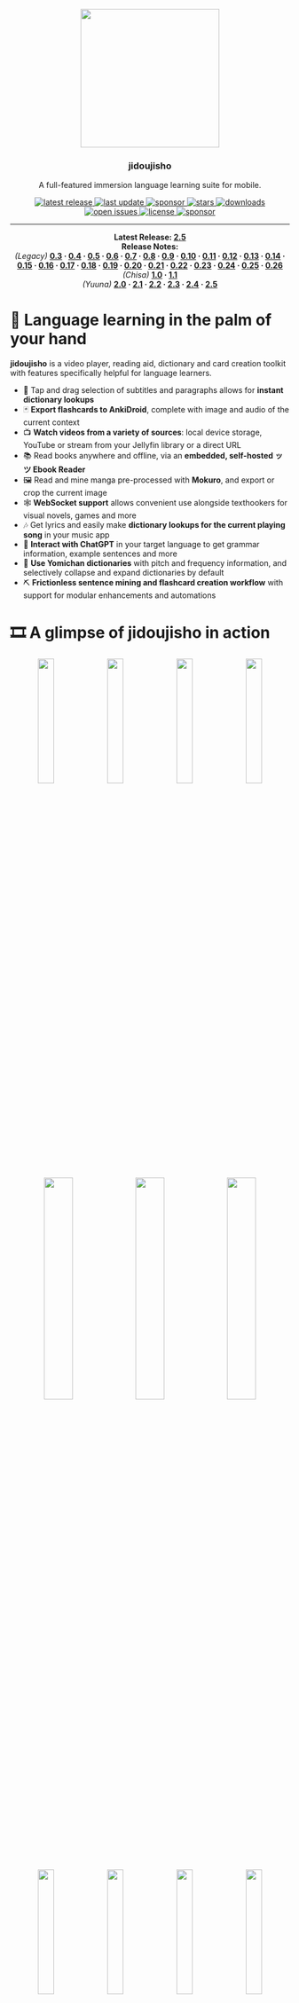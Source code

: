<p align="center">
  <img src="https://github.com/lrorpilla/jidoujisho/blob/main/yuuna/assets/meta/icon.png" width="250" height="250">
</p>
<h3 align="center">jidoujisho</h3>
<p align="center">A full-featured immersion language learning suite for mobile.</p>
<p align="center">
  <a href="https://github.com/lrorpilla/jidoujisho/releases/tag/2.4">
    <img src="https://img.shields.io/github/v/release/lrorpilla/jidoujisho" alt="latest release" />
  </a>
  <a href="https://github.com/lrorpilla/jidoujisho/commits/main">
    <img src="https://img.shields.io/github/last-commit/lrorpilla/jidoujisho" alt="last update" />
  </a>
  <a href="https://github.com/lrorpilla/jidoujisho/actions">
    <img src="https://img.shields.io/github/actions/workflow/status/lrorpilla/jidoujisho/main.yml" alt="sponsor" />
  </a>
  <a href="https://github.com/lrorpilla/jidoujisho/stargazers">
    <img src="https://img.shields.io/github/stars/lrorpilla/jidoujisho" alt="stars" />
  </a>
  <a href="https://github.com/lrorpilla/jidoujisho/releases/">
    <img src="https://img.shields.io/github/downloads/lrorpilla/jidoujisho/total" alt="downloads" />
  </a>
  <a href="https://github.com/lrorpilla/jidoujisho/issues/">
    <img src="https://img.shields.io/github/issues/lrorpilla/jidoujisho" alt="open issues" />
  </a>
  <a href="https://github.com/lrorpilla/jidoujisho/blob/master/LICENSE">
    <img src="https://img.shields.io/github/license/lrorpilla/jidoujisho" alt="license" />
  </a>
  <a href="https://ko-fi.com/lrorpilla">
    <img src="https://img.shields.io/badge/donate-ko--fi-ff5f5f" alt="sponsor" />
  </a>
</p>


---

<p align="center" style="margin:0"><b>Latest Release:
  <a href="https://github.com/lrorpilla/jidoujisho/releases/tag/2.5">2.5</a>
</b></p>

<p align="center" style="margin:0"><b>Release Notes:</b><br>
<i>(Legacy)</i> <b><a href="https://github.com/lrorpilla/jidoujisho/releases/tag/0.3.0-beta">0.3</a> · 
  <a href="https://github.com/lrorpilla/jidoujisho/releases/tag/0.4-beta">0.4</a> · 
  <a href="https://github.com/lrorpilla/jidoujisho/releases/tag/0.5.2-beta">0.5</a> · 
  <a href="https://github.com/lrorpilla/jidoujisho/releases/tag/0.6.1-beta">0.6</a> · 
  <a href="https://github.com/lrorpilla/jidoujisho/releases/tag/0.7.2-beta">0.7</a> ·
  <a href="https://github.com/lrorpilla/jidoujisho/releases/tag/0.8.1-beta">0.8</a> ·
  <a href="https://github.com/lrorpilla/jidoujisho/releases/tag/0.9.3-beta">0.9</a> · 
  <a href="https://github.com/lrorpilla/jidoujisho/releases/tag/0.10.0-beta">0.10</a> · 
  <a href="https://github.com/lrorpilla/jidoujisho/releases/tag/0.11.3-beta">0.11</a> · 
  <a href="https://github.com/lrorpilla/jidoujisho/releases/tag/0.12.4-beta">0.12</a> · 
  <a href="https://github.com/lrorpilla/jidoujisho/releases/tag/0.13.7-beta">0.13</a> ·
  <a href="https://github.com/lrorpilla/jidoujisho/releases/tag/0.14.2-beta">0.14</a> ·
  <a href="https://github.com/lrorpilla/jidoujisho/releases/tag/0.15.8-beta">0.15</a> ·
  <a href="https://github.com/lrorpilla/jidoujisho/releases/tag/0.16.7-beta">0.16</a> · 
  <a href="https://github.com/lrorpilla/jidoujisho/releases/tag/0.17.4-beta">0.17</a> · 
  <a href="https://github.com/lrorpilla/jidoujisho/releases/tag/0.18.1-beta">0.18</a> · 
  <a href="https://github.com/lrorpilla/jidoujisho/releases/tag/0.19.1-beta">0.19</a> · 
  <a href="https://github.com/lrorpilla/jidoujisho/releases/tag/0.20.1-beta">0.20</a> · 
  <a href="https://github.com/lrorpilla/jidoujisho/releases/tag/0.21.2-beta">0.21</a> · 
  <a href="https://github.com/lrorpilla/jidoujisho/releases/tag/0.22.1-beta">0.22</a> · 
  <a href="https://github.com/lrorpilla/jidoujisho/releases/tag/0.23.2-beta">0.23</a> · 
  <a href="https://github.com/lrorpilla/jidoujisho/releases/tag/0.24.5-beta">0.24</a> · 
  <a href="https://github.com/lrorpilla/jidoujisho/releases/tag/0.25.12-beta">0.25</a> · 
  <a href="https://github.com/lrorpilla/jidoujisho/releases/tag/0.26.3-beta">0.26</a><br>
</b><i>(Chisa)</i> <b>
  <a href="https://github.com/lrorpilla/jidoujisho/releases/tag/1.0.0">1.0</a> · 
  <a href="https://github.com/lrorpilla/jidoujisho/releases/tag/1.1">1.1</a><br>
</b><i>(Yuuna)</i> <b>
  <a href="https://github.com/lrorpilla/jidoujisho/releases/tag/2.0.0">2.0</a> · 
  <a href="https://github.com/lrorpilla/jidoujisho/releases/tag/2.1">2.1</a> · 
  <a href="https://github.com/lrorpilla/jidoujisho/releases/tag/2.2">2.2</a> · 
  <a href="https://github.com/lrorpilla/jidoujisho/releases/tag/2.3">2.3</a> · 
  <a href="https://github.com/lrorpilla/jidoujisho/releases/tag/2.4">2.4</a> · 
  <a href="https://github.com/lrorpilla/jidoujisho/releases/tag/2.5">2.5</a></b>
</p>

# 📱 Language learning in the palm of your hand
**jidoujisho** is a video player, reading aid, dictionary and card creation toolkit with features specifically helpful for language learners.
* 📖 Tap and drag selection of subtitles and paragraphs allows for **instant dictionary lookups**
* 🃏 **Export flashcards to AnkiDroid**, complete with image and audio of the current context
* 📺 **Watch videos from a variety of sources**: local device storage, YouTube or stream from your Jellyfin library or a direct URL
* 📚 Read books anywhere and offline, via an **embedded, self-hosted ッツ Ebook Reader**
* 🖼️ Read and mine manga pre-processed with **Mokuro**, and export or crop the current image
* 🕸️ **WebSocket support** allows convenient use alongside texthookers for visual novels, games and more
* 🎶 Get lyrics and easily make **dictionary lookups for the current playing song** in your music app
* 🤖 **Interact with ChatGPT** in your target language to get grammar information, example sentences and more 
* 📘 **Use Yomichan dictionaries** with pitch and frequency information, and selectively collapse and expand dictionaries by default
* ⛏ **Frictionless sentence mining and flashcard creation workflow** with support for modular enhancements and automations

# 🎞️ A glimpse of jidoujisho in action

<p align="center" style="margin:0">
   <img src="https://i.postimg.cc/Ls9Dv3FP/Screenshot-20230406-152827.png" width="24%">
   <img src="https://i.postimg.cc/7ZDnYn6R/Screenshot-20230406-152649.png" width="24%">
   <img src="https://i.postimg.cc/gJDPQDxP/Screenshot-20230406-152331.png" width="24%">
   <img src="https://i.postimg.cc/26Jxkpbd/Screenshot-20230406-152042.png" width="24%">
</p>
<p align="center" style="margin:0">
  <img src="https://i.postimg.cc/yxYnpYzP/Screenshot-20230406-153303.png" width="32%">
  <img src="https://i.postimg.cc/TYbWMvYq/Screenshot-20230406-153149.png" width="32%">
  <img src="https://i.postimg.cc/bNr3QJgY/Screenshot-20230406-153206.png" width="32%">
</p>
<p align="center" style="margin:0">
<img src="https://i.postimg.cc/ryB97kLM/Screenshot-20230406-151738.png" width="24%">
<img src="https://i.postimg.cc/qM2GT5kn/Screenshot-20230406-152244.png" width="24%">
<img src="https://i.postimg.cc/WzCYHFwv/Screenshot-20230406-150912.png" width="24%">
<img src="https://i.postimg.cc/1XfYBc6B/Screenshot-20230406-151040.png" width="24%">
</p>
<p align="center" style="margin:0">
  <img src="https://i.postimg.cc/nLdLQp1m/Screenshot-20230406-155356.png" width="32%">
  <img src="https://i.postimg.cc/8Ck55jLD/Screenshot-20230406-155243.png" width="32%">
  <img src="https://i.postimg.cc/QtHdQw6y/Screenshot-20230406-155648.png" width="32%">
</p>

# ⚕️ Current state of the project

**jidoujisho is eagerly looking for contributors.** If you are interested in maintaining a dictionary format, media source, an enhancement or quick action or even a new language for the application, user and developer documentation is coming soon.

Originally built for the Japanese language learning community, jidoujisho is free and open source software, and is <b><a href="https://github.com/lrorpilla/jidoujisho/releases">available to download here on GitHub.</a></b>

Please note that the development of the app switches between changes being implemented and being left alone for daily use. Update frequency may depend on the gravity of any issues that arise. **Hiatuses provide practical insight on usage and where development should go next.**

# 📖 Using the application

### 🚨 Supported Formats

- jidoujisho will take **video and audio formats as supported by VLC**. SDR video is recommended over HDR. Subtitles may be embedded within the video being played and selected during playback.
- If you have trouble with storage space on your device, you may use the app as an external player for [**Jellyfin**](https://jellyfin.org/) and stream from your PC media library, complete with progress tracking and external subtitles support. 
- If you wish to use external subtitles, they may be in **SRT, ASS or SSA format** and you may import them during playback through the menu. You may switch between different audio and subtitle tracks. Image-based subtitles such as PGS are not currently supported.
- **Closed captions** and **auto-generated captions** are available when watching YouTube videos. **Users are strongly advised not to use automatic captions if they cannot reliably discern their correctness.** <b><a href="https://www.youtube.com/watch?v=mZ0sJQC8qkE">Here is a fair sample of</a> <a href="https://www.youtube.com/watch?v=X9zw0QF12Kc">YouTube videos with such subtitles</a> <a href="https://www.youtube.com/watch?v=t1yXDcuwzpY">showcasing some very practical application use cases.</a></b>
- **ッツ Ebook Reader** allows reading of books in **EPUB or HTMLZ** format.
- **Mokuro volumes** must be in HTML format, and have images in the relative directory.
- **Make sure your Android WebView is updated before use**. This will resolve common issues that may occur with ッツ Ebook Reader or Mokuro.
- Users may import <b><a href="https://foosoft.net/projects/yomichan/">Yomichan</a></b> dictionaries for Japanese, <b><a href="https://drive.google.com/drive/folders/1tTdLppnqMfVC5otPlX_cs4ixlIgjv_lH">some can be found here</a></b>. Note that Yomichan dictionaries using `structured-content` are currently unsupported.
- Other supported formats include <b><a href="https://legacy.migaku.io/tools-guides/migaku-dictionary/manual/">Migaku</a></b> and <b><a href="http://lingvo.helpmax.net/en/troubleshooting/dsl-compiler/dsl-dictionary-structure/">DSL</b></a> dictionaries. 

### ☝️ Important Links

The following links below may contain outdated information and pursuits, but remain for documentation purposes.
* <b><a href="https://github.com/lrorpilla/jidoujisho/blob/main/TEMPLATE.md">jidoujisho Anki Template</a></b>
* <b><a href="https://reddit.com/r/LearnJapanese/comments/lcf9wi/jidoujisho_a_mobile_video_player_tailored_for/">Debut Reddit discussion thread</a></b>
* <b><a href="https://old.reddit.com/r/LearnJapanese/comments/mp75r3/jidoujisho_09_development_update/">Dev update (0.9) Reddit discussion thread</a></b>

### 🚀 Getting Started

A primer on the basics of the application is as follows.

* 📲 <a href="https://github.com/lrorpilla/jidoujisho/releases/"/>**Download and install the latest release**</a> onto your Android device
* ⏯️ Watch a video with the *Player* selecting from your **local media library** or **picking a YouTube video**
* 📚 Start a novel with the *Reader* to launch ッツ Ebook Reader to read an **EPUB** or **HTMLZ** file
* 🖼️ Read pre-processed manga in HTML with the **Mokuro** media source
* 📋 **Tap a word** for instant dictionary lookups, and open the **Card Creator** or use **Instant Export**
* ❎ You can dismiss dictionary popups by **swiping horizontally, using a volume button or tapping on the current selection**
* ↕️ **You may swipe vertically in the player to open the transcript** in the player, and pick a time or read subtitles
* ↔️ **Swipe horizontally** in the player to repeat the current subtitle audio

### 📲 Exporting to AnkiDroid

* 📤 You may also export the current context to an **AnkiDroid card, including the current image and audio**
* ⚠️ **If AnkiDroid is not running in the background**, you will be prompted to install or launch it
* 🗃 **The AnkiDroid deck you last export to will be remembered** for your next export
* 📝 **You may edit the card fields** before exporting to AnkiDroid
* ⚛️ **Customisation of the Anki export** is possible by creating your own export profile

### 🙌 User Tips

* 🇯🇵 Can't find Japanese subtitles for your media? Try finding what you need at <b><a href="https://kitsunekko.net">kitsunekko</a></b> or <b><a href="https://github.com/orgs/Nekomoekissaten-SUB/projects/1">Nekomoekisatten</a></b>
* 🔮 Customise your workflow by trying out different **enhancements and quick actions**
* 🈲 Monolingually transitioning? **Collapse your bilingual dictionaries by default**, and split your export fields between expanded and collapsed meanings.
* 📡 You can use [**Jellyfin**](https://jellyfin.org/) to stream media from your PC, complete with progress tracking and external subtitle support
* 🖐️ **Double tap on a character** when reading a meaning to **quickly select it as a word and recursively search**
* 📑 **External subtitles with the same name as the selected video file** will be loaded by default
* 📰 You can get **example sentences** from Massif, Tatoeba or ImmersionKit if a sentence you find is too hard
* ⏲️ If your subtitles are off, you can **set the delay** or **pad the exported audio time with an allowance**
* ✊ **Export a range of multiple subtitles** by holding onto a subtitle aside from the current one in the transcript
* 📹 The quality closest to the **last selected quality** will be selected by default for YouTube videos
* 💬 **If your video has burned-in subtitles,** you may use the blur widget under player options to hide them
* ✂️ Reading manga? You can **crop an image** before exporting a card
* 🪡 **Limit export to a single dictionary** by selecting the button on the rightmost tag of a dictionary entry
* 📜 **Tap on a field's icon** in the Card Creator to **lock the field**, which can be useful if exporting the same sentence multiple times
* 🤖 Users may log into their OpenAI account and chat in various languages supported by ChatGPT.  **Users are advised not to heavily rely on an AI language model if they cannot accurately distinguish its correctness and accuracy.**

# 👥 Contribution and attribution

jidoujisho is written in <b><a href="https://dart.dev/">Dart</a></b> and powered by <b><a href="https://flutter.dev/">Flutter</a></b>, and is made available under the <b><a href="https://www.gnu.org/licenses/gpl-3.0.en.html">GNU General Public License 3.0</a></b>.

Database enabled by <b><a href="https://isar.dev">Isar</a></b> and <b><a href="https://docs.hivedb.dev/">Hive</a></b>. Reader via a self-hosted <b><a href="https://reader.ttsu.app/">ッツ Ebook Reader</b></a>. <b><a href="https://github.com/kha-white/mokuro">Mokuro</b></a> for manga reading. Video streaming via <b><a href="https://youtube.com/">YouTube</a></b>. Chat service via <a href="chat.openai.com"><b>ChatGPT</a></b>.

Image search via <b><a href="https://bing.com//">Bing</a></b>. Audio search via <b><a href="https://forvo.com//">Forvo</a></b> and <b><a href="https://www.japanesepod101.com">JapanesePod101</a></b>. Example sentences from <b><a href="https://massif.la">Massif</a></b>, <b><a href="https://tatoeba.org/">Tatoeba</a></b> and <a href="https://www.immersionkit.com/"><b>ImmersionKit</b></a>. Lyrics from <a href="https://google.com"><b>Google</a></b> and <a href="https://uta-net.com"><b>Uta-Net</b></a>.

Natural language processing tools include <b><a href="https://github.com/Kimtaro/ve">Ve</a></b> and <b><a href="https://pub.dev/packages/mecab_dart">MeCab</a></b> for Japanese. Special thanks to the <b><a href="https://foosoft.net/projects/yomichan/">Yomichan</b></a> project.

If you like what I've done so far, you can help me out by testing the application on various devices so that I can gauge the compatibility of the application with different versions of Android, <b><a href="https://www.ko-fi.com/lrorpilla">making a donation</a></b> or collaborating with me on further improvements.

The logo of the application is both by <b><a href="https://88suzysuzy.carrd.co/">suzy</b></a> and <b><a href="https://www.buymeacoffee.com/marblesaa">Aaron Marbella</a></b>, support their awesome work if you can!
